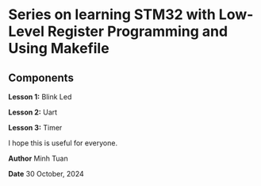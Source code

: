 # Series on learning STM32 with Low-Level Register Programming and Using Makefile

## Components
**Lesson 1:** Blink Led

**Lesson 2:** Uart

**Lesson 3:** Timer

I hope this is useful for everyone.

**Author** Minh Tuan

**Date** 30 October, 2024